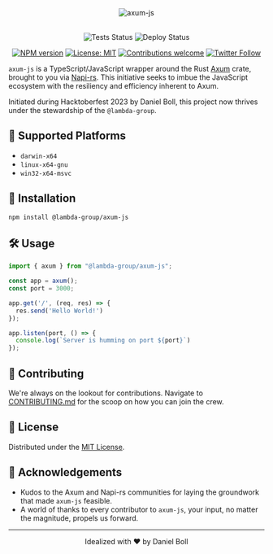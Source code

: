<div align="center">
  <picture>
    <source media="(prefers-color-scheme: dark)" srcset="https://socialify.git.ci/daniel-boll/axum-js/image?description=1&descriptionEditable=%F0%9F%9A%80%20A%20Axum%20http%20wrapper%20for%20NodeJS%20built%20in%20Rust%20%F0%9F%A6%80&font=Inter&issues=1&language=1&name=1&owner=1&pattern=Solid&stargazers=1&theme=Dark">
    <img src="https://socialify.git.ci/daniel-boll/axum-js/image?description=1&descriptionEditable=%F0%9F%9A%80%20A%20Axum%20http%20wrapper%20for%20NodeJS%20built%20in%20Rust%20%F0%9F%A6%80&font=Inter&issues=1&language=1&name=1&owner=1&pattern=Solid&stargazers=1&theme=Dark" alt="axum-js" />
  </picture>
  <br/>
  <br/>
  
![Tests Status][badge-tests]
![Deploy Status][badge-deploy]

</div>

[badge-tests]:https://img.shields.io/github/actions/workflow/status/daniel-boll/axum-js/test.yml?branch=main&label=tests&logo=github&style=for-the-badge
[badge-deploy]:https://img.shields.io/github/actions/workflow/status/daniel-boll/axum-js/publish.yml?branch=main&label=deploy&logo=github&style=for-the-badge


<div align="center">

[![NPM version](https://img.shields.io/npm/v/@lambda-group/axum-js.svg?style=flat-square)](https://www.npmjs.com/package/@lambda-group/axum-js)
[![License: MIT](https://img.shields.io/badge/License-MIT-yellow.svg)](LICENSE)
[![Contributions welcome](https://img.shields.io/badge/contributions-welcome-brightgreen.svg?style=flat)](CONTRIBUTING.md)
[![Twitter Follow](https://img.shields.io/twitter/follow/db_regret?style=social)](https://x.com/db_regret)

</div>

`axum-js` is a TypeScript/JavaScript wrapper around the Rust [Axum](https://github.com/tokio-rs/axum) crate, brought to you via [Napi-rs](https://github.com/napi-rs/napi-rs). This initiative seeks to imbue the JavaScript ecosystem with the resiliency and efficiency inherent to Axum.

Initiated during Hacktoberfest 2023 by Daniel Boll, this project now thrives under the stewardship of the `@lambda-group`.

## 🎯 Supported Platforms

- `darwin-x64`
- `linux-x64-gnu`
- `win32-x64-msvc`

## 🚀 Installation

```bash
npm install @lambda-group/axum-js
```

## 🛠 Usage

```javascript
import { axum } from "@lambda-group/axum-js";

const app = axum();
const port = 3000;

app.get('/', (req, res) => {
  res.send('Hello World!')
});

app.listen(port, () => {
  console.log(`Server is humming on port ${port}`)
});
```

## 🤝 Contributing

We're always on the lookout for contributions. Navigate to [CONTRIBUTING.md](CONTRIBUTING.md) for the scoop on how you can join the crew.

## 📜 License

Distributed under the [MIT License](LICENSE).

## 🙏 Acknowledgements

- Kudos to the Axum and Napi-rs communities for laying the groundwork that made `axum-js` feasible.
- A world of thanks to every contributor to `axum-js`, your input, no matter the magnitude, propels us forward.

---

<div align="center">
   Idealized with ❤️ by Daniel Boll
</div>

